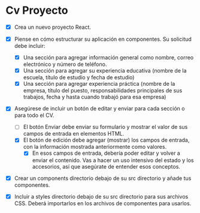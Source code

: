# Cv Proyecto

- [x] Crea un nuevo proyecto React.

- [x] Piense en cómo estructurar su aplicación en componentes. Su solicitud debe incluir:
  - [x] Una sección para agregar información general como nombre, correo electrónico y número de teléfono.
  - [x] Una sección para agregar su experiencia educativa (nombre de la escuela, título de estudio y fecha de estudio)
  - [x] Una sección para agregar experiencia práctica (nombre de la empresa, título del puesto, responsabilidades principales de sus trabajos, fecha y hasta cuando trabajó para esa empresa)

- [x] Asegúrese de incluir un botón de editar y enviar para cada sección o para todo el CV.
  - [ ] El botón Enviar debe enviar su formulario y mostrar el valor de sus campos de entrada en elementos HTML.
  - [x] El botón de edición debe agregar (mostrar) los campos de entrada, con la información mostrada anteriormente como valores.
    - [x] En esos campos de entrada, debería poder editar y volver a enviar el contenido. Vas a hacer un uso intensivo del estado y los accesorios, así que asegúrate de entender esos conceptos.

- [x] Crear un components directorio debajo de su src directorio y añade tus componentes.

- [x] Incluir a styles directorio debajo de su src directorio para sus archivos CSS. Deberá importarlos en los archivos de componentes para usarlos.
